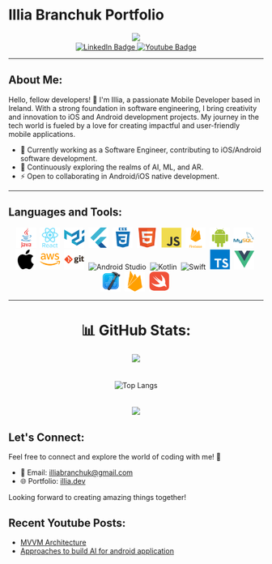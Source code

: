 # Illia Branchuk Portfolio

<div align="center">
  <img src="https://media.giphy.com/media/M9gbBd9nbDrOTu1Mqx/giphy.gif" width="100"/>
</div>

<div align="center">
  <a href="https://www.linkedin.com/in/illia-b-194441247/">
    <img src="https://img.shields.io/badge/LinkedIn-blue?style=for-the-badge&logo=linkedin&logoColor=white" alt="LinkedIn Badge"/>
  </a>
  <a href="https://www.youtube.com/@ILLIABRANCHUK">
    <img src="https://img.shields.io/badge/YouTube-red?style=for-the-badge&logo=youtube&logoColor=white" alt="Youtube Badge"/>
  </a>
</div>

---

## About Me:

Hello, fellow developers! 👋 I'm Illia, a passionate Mobile Developer based in Ireland. With a strong foundation in software engineering, I bring creativity and innovation to iOS and Android development projects. My journey in the tech world is fueled by a love for creating impactful and user-friendly mobile applications.

- :telescope: Currently working as a Software Engineer, contributing to iOS/Android software development.
- :seedling: Continuously exploring the realms of AI, ML, and AR.
- :zap: Open to collaborating in Android/iOS native development. 

---

## Languages and Tools:

<div align="center">
  <img src="https://github.com/devicons/devicon/blob/master/icons/java/java-original-wordmark.svg" title="Java" alt="Java" width="40" height="40"/>&nbsp;
  <img src="https://github.com/devicons/devicon/blob/master/icons/react/react-original-wordmark.svg" title="React" alt="React" width="40" height="40"/>&nbsp;
  <img src="https://github.com/devicons/devicon/blob/master/icons/materialui/materialui-original.svg" title="Material UI" alt="Material UI" width="40" height="40"/>&nbsp;
  <img src="https://github.com/devicons/devicon/blob/master/icons/flutter/flutter-original.svg" title="Flutter" alt="Flutter" width="40" height="40"/>&nbsp;
  <img src="https://github.com/devicons/devicon/blob/master/icons/css3/css3-plain-wordmark.svg" title="CSS3" alt="CSS" width="40" height="40"/>&nbsp;
  <img src="https://github.com/devicons/devicon/blob/master/icons/html5/html5-original.svg" title="HTML5" alt="HTML" width="40" height="40"/>&nbsp;
  <img src="https://github.com/devicons/devicon/blob/master/icons/javascript/javascript-original.svg" title="JavaScript" alt="JavaScript" width="40" height="40"/>&nbsp;
  <img src="https://github.com/devicons/devicon/blob/master/icons/firebase/firebase-plain-wordmark.svg" title="Firebase" alt="Firebase" width="40" height="40"/>&nbsp;
  <img src="https://github.com/devicons/devicon/blob/master/icons/android/android-original.svg" title="Android"  alt="Android" width="40" height="40"/>&nbsp;
  <img src="https://github.com/devicons/devicon/blob/master/icons/mysql/mysql-original-wordmark.svg" title="MySQL"  alt="MySQL" width="40" height="40"/>&nbsp;
  <img src="https://github.com/devicons/devicon/blob/master/icons/apple/apple-original.svg" title="iOS" alt="iOS" width="40" height="40"/>&nbsp;
  <img src="https://github.com/devicons/devicon/blob/master/icons/amazonwebservices/amazonwebservices-plain-wordmark.svg" title="AWS" alt="AWS" width="40" height="40"/>&nbsp;
  <img src="https://github.com/devicons/devicon/blob/master/icons/git/git-original-wordmark.svg" title="Git" alt="Git" width="40" height="40"/>&nbsp;
  <img src="https://developer.android.com/studio/images/studio-icon.svg" title="Android Studio" alt="Android Studio" width="40" height="40"/>&nbsp;
  <img src="https://upload.wikimedia.org/wikipedia/commons/thumb/7/74/Kotlin_Icon.png/256px-Kotlin_Icon.png" title="Kotlin" alt="Kotlin" width="40" height="40"/>&nbsp;
  <img src="https://developer.apple.com/swift/images/swift-og.png" title="Swift" alt="Swift" width="40" height="40"/>&nbsp;
  <img src="https://github.com/devicons/devicon/blob/master/icons/typescript/typescript-original.svg" title="TypeScript" alt="TypeScript" width="40" height="40"/>&nbsp;
  <img src="https://github.com/devicons/devicon/blob/master/icons/vuejs/vuejs-original.svg" title="Vue Native" alt="Vue Native" width="40" height="40"/>&nbsp;
  <img src="https://github.com/devicons/devicon/blob/master/icons/xcode/xcode-original.svg" title="Xcode" alt="Xcode" width="40" height="40"/>&nbsp;
  <img src="https://github.com/devicons/devicon/blob/master/icons/firebase/firebase-plain.svg" title="Firebase" alt="Firebase" width="40" height="40"/>&nbsp;
  <img src="https://github.com/devicons/devicon/blob/master/icons/swift/swift-plain.svg" title="Swift" alt="Swift" width="40" height="40"/>&nbsp;
</div>

---

<div align="center" style="margin-top: 20px;">

# 📊 GitHub Stats:
![](https://github-readme-stats.vercel.app/api?username=ILIIH)<br/><br/><br/>
![Top Langs](https://github-readme-stats.vercel.app/api/top-langs/?username=ILIIH&size_weight=0.5&count_weight=0.5)<br/><br/><br/>
![](https://github-readme-streak-stats.herokuapp.com/?user=ILIIH)<br/>

</div>

## Let's Connect:

Feel free to connect and explore the world of coding with me! 🚀

- 📧 Email: illiabranchuk@gmail.com
- 🌐 Portfolio: [illia.dev](https://iliih.github.io/Course-website/)

Looking forward to creating amazing things together!

## Recent Youtube Posts:

- [MVVM Architecture](https://youtu.be/hoTG8FzJkxk?si=EOsuf_Pob4VopdnN)
- [Approaches to build AI for android application](https:// )

